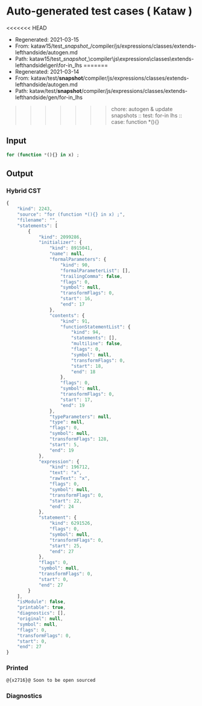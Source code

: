 # Auto-generated test cases ( Kataw )
<<<<<<< HEAD
- Regenerated: 2021-03-15
- From: kataw15/test\__snapshot__/compiler/js/expressions/classes/extends-lefthandside/autogen.md
- Path: kataw15/test\__snapshot__\compiler\js\expressions\classes\extends-lefthandside\gen\for-in_lhs
=======
- Regenerated: 2021-03-14
- From: kataw/test/__snapshot__/compiler/js/expressions/classes/extends-lefthandside/autogen.md
- Path: kataw/test/__snapshot__/compiler/js/expressions/classes/extends-lefthandside/gen/for-in_lhs
>>>>>>> chore: autogen & update snapshots
> :: test: for-in lhs
> :: case: function *(){}
## Input

`````js
for (function *(){} in x) ;
`````

## Output

### Hybrid CST

```javascript
{
    "kind": 2243,
    "source": "for (function *(){} in x) ;",
    "filename": "",
    "statements": [
        {
            "kind": 2099286,
            "initializer": {
                "kind": 8915041,
                "name": null,
                "formalParameters": {
                    "kind": 90,
                    "formalParameterList": [],
                    "trailingComma": false,
                    "flags": 0,
                    "symbol": null,
                    "transformFlags": 0,
                    "start": 16,
                    "end": 17
                },
                "contents": {
                    "kind": 91,
                    "functionStatementList": {
                        "kind": 94,
                        "statements": [],
                        "multiline": false,
                        "flags": 0,
                        "symbol": null,
                        "transformFlags": 0,
                        "start": 18,
                        "end": 18
                    },
                    "flags": 0,
                    "symbol": null,
                    "transformFlags": 0,
                    "start": 17,
                    "end": 19
                },
                "typeParameters": null,
                "type": null,
                "flags": 0,
                "symbol": null,
                "transformFlags": 128,
                "start": 5,
                "end": 19
            },
            "expression": {
                "kind": 196712,
                "text": "x",
                "rawText": "x",
                "flags": 0,
                "symbol": null,
                "transformFlags": 0,
                "start": 22,
                "end": 24
            },
            "statement": {
                "kind": 6291526,
                "flags": 0,
                "symbol": null,
                "transformFlags": 0,
                "start": 25,
                "end": 27
            },
            "flags": 0,
            "symbol": null,
            "transformFlags": 0,
            "start": 0,
            "end": 27
        }
    ],
    "isModule": false,
    "printable": true,
    "diagnostics": [],
    "original": null,
    "symbol": null,
    "flags": 0,
    "transformFlags": 0,
    "start": 0,
    "end": 27
}
```

### Printed

```javascript
@{x2716}@ Soon to be open sourced
```

### Diagnostics

```javascript

```


